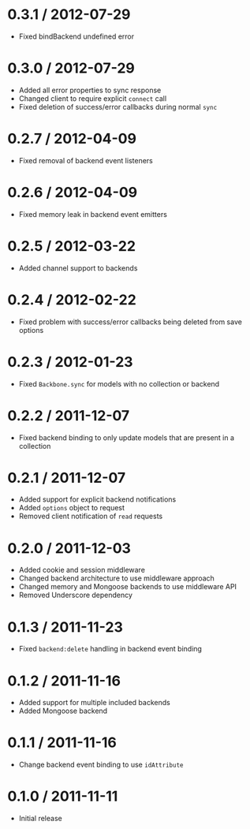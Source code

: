 0.3.1 / 2012-07-29
==================

* Fixed bindBackend undefined error

0.3.0 / 2012-07-29
==================

* Added all error properties to sync response
* Changed client to require explicit `connect` call
* Fixed deletion of success/error callbacks during normal `sync`

0.2.7 / 2012-04-09
==================

* Fixed removal of backend event listeners

0.2.6 / 2012-04-09
==================

* Fixed memory leak in backend event emitters

0.2.5 / 2012-03-22
==================

* Added channel support to backends

0.2.4 / 2012-02-22
==================

* Fixed problem with success/error callbacks being deleted from save options

0.2.3 / 2012-01-23
==================

* Fixed `Backbone.sync` for models with no collection or backend

0.2.2 / 2011-12-07
==================

* Fixed backend binding to only update models that are present in a collection

0.2.1 / 2011-12-07
==================

* Added support for explicit backend notifications
* Added `options` object to request
* Removed client notification of `read` requests

0.2.0 / 2011-12-03
==================

* Added cookie and session middleware
* Changed backend architecture to use middleware approach
* Changed memory and Mongoose backends to use middleware API
* Removed Underscore dependency

0.1.3 / 2011-11-23
==================

* Fixed `backend:delete` handling in backend event binding

0.1.2 / 2011-11-16
==================

* Added support for multiple included backends
* Added Mongoose backend

0.1.1 / 2011-11-16
==================

* Change backend event binding to use `idAttribute`

0.1.0 / 2011-11-11
==================

* Initial release